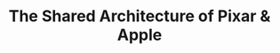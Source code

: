---
layout: resources-collection
title: The Shared Architecture of Pixar & Apple
sub-header: Deep Dive
intro: "You may ask what does Pixar and apple have to do with one another, well actually a lot but thats for another day this collection is about the shared architecture of these 2 companies."
tile-image: test-tile-arch.png
tile-image-alt: This is the alt text
text-color: "#ffffff"
featured: true
resources: [steve-jobs-the-ideas-behind-the-pixar-office-design,steve-jobs-poured-imagination-pixar-office,science-behind-pixar-office, pixar-headquarters-legacy-steve-jobs,jonathan-ive-interview-apple-park-campus-foster-partners,apple-park-foster-partners,apples-spaceship-campus-was-designed-to-promote-collaboration,the-science-and-design-behind-apples-innovation-obsessed-new-workspace]
---